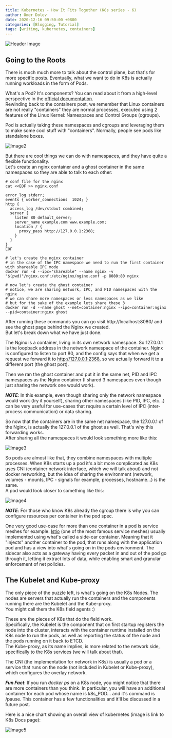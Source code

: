 ```yaml
---
title: Kubernetes - How It Fits Together (K8s series - 6)
author: Omer Dolev
date: 2020-12-16 09:50:00 +0800
categories: [Blogging, Tutorial]
tags: [writing, kubernetes, containers]
---
```


![Header Image](/img/how-it-all-fits-together-1.png)

## Going to the Roots

There is much much more to talk about the control plane, but that's for more specific posts. Eventually, what we want to do in K8s is actually running workloads in the form of Pods.

What's a Pod? It's components? You can read about it from a high-level perspective in the [official documentation](https://kubernetes.io/docs/concepts/workloads/pods/).  
Rewinding back to the containers post, we remember that Linux containers are not really "containers" they are normal processes, executed using 2 features of the Linux Kernel: Namespaces and Control Groups (cgroups).

Pod is actually taking these namespaces and cgroups and leveraging them to make some cool stuff with "containers". Normally, people see pods like standalone boxes.

![Image2](/img/how-it-all-fits-together-2.png)

But there are cool things we can do with namespaces, and they have quite a flexible functionality.  
Let's create an nginx container and a ghost container in the same namespaces so they are able to talk to each other:

```
# conf file for the nginx
cat <<EOF >> nginx.conf

error_log stderr;
events { worker_connections  1024; }
http {
  access_log /dev/stdout combined;
  server {
    listen 80 default_server;
    server_name example.com www.example.com;
    location / {
      proxy_pass http://127.0.0.1:2368;
    }
  }
}
EOF

# let's create the nginx container
# in the case of the IPC namespace we need to run the first container with shareable IPC mode
docker run -d --ipc="shareable" --name nginx -v "$(pwd)"/nginx.conf:/etc/nginx/nginx.conf -p 8080:80 nginx

# now let's create the ghost container
# notice, we are sharing network, IPC, and PID namespaces with the nginx
# we can share more namespaces or less namespaces as we like
# but for the sake of the example lets share these 3
docker run -d --name ghost --net=container:nginx --ipc=container:nginx --pid=container:nginx ghost
```

After running these commands you can go visit http://localhost:8080/ and see the ghost page behind the Nginx we created.  
But let's break down what we have just done.

The Nginx is a container, living in its own network namespace. So 127.0.0.1 is the loopback address in the network namespace of the container.
Nginx is configured to listen to port 80, and the config says that when we get a request we forward it to http://127.0.0.1:2368, so we actually forward it to a different port (the ghost port).

Then we ran the ghost container and put it in the same net, PID and IPC namespaces as the Nginx container (I shared 3 namespaces even though just sharing the network one would work).

**_NOTE_**: In this example, even though sharing only the network namespace would work (try it yourself), sharing other namespaces (like PID, IPC, etc...) can be very useful for use-cases that require a certain level of IPC (inter-process communication) or data sharing.

So now that the containers are in the same net namespace, the 127.0.0.1 of the Nginx, is actually the 127.0.0.1 of the ghost as well. That's why this forwarding works.  
After sharing all the namespaces it would look something more like this:

![Image3](/img/how-it-all-fits-together-3.png)

So pods are almost like that, they combine namespaces with multiple processes. When K8s starts up a pod it's a bit more complicated as K8s uses CNI (container network interface, which we will talk about) and not docker networking, but the idea of sharing the environment (network, volumes - mounts, IPC - signals for example, processes, hostname...) is the same.  
A pod would look closer to something like this:

![Image4](/img/how-it-all-fits-together-4.png)

**_NOTE_**: For those who know K8s already the cgroup there is why you can configure resources per container in the pod spec.

One very good use-case for more than one container in a pod is service meshes for example. [Istio](https://istio.io/) (one of the most famous service meshes) usually implemented using what's called a side-car container.
Meaning that it "injects" another container to the pod, that runs along with the application pod and has a view into what's going on in the pods environment. The sidecar also acts as a gateway having every packet in and out of the pod go through it, letting it extract lots of data, while enabling smart and granular enforcement of net policies.

## The Kubelet and Kube-proxy

The only piece of the puzzle left, is what's going on the K8s Nodes. The nodes are servers that actually run the containers and the components running there are the Kubelet and the Kube-proxy.  
You might call them the K8s field agents :)

These are the pieces of K8s that do the field work.  
Specifically, the Kubelet is the component that on first startup registers the node into the cluster, interacts with the container runtime installed on the K8s node to run the pods, as well as reporting the status of the node and the pods running on it back to ETCD.  
The Kube-proxy, as its name implies, is more related to the network side, specifically to the K8s services (we will talk about that).

The CNI (the implementation for network in K8s) is usually a pod or a service that runs on the node (not included in Kubelet or Kube-proxy), which configures the overlay network.

**_Fun Fact_**: If you run *docker ps* on a K8s node, you might notice that there are more containers than you think. In particular, you will have an additional container for each pod whose name is k8s_POD... and it's command is /pause. This container has a few functionalities and it'll be discussed in a future post.

Here is a nice chart showing an overall view of kubernetes (image is link to K8s Docs page):

![Image5](/img/how-it-all-fits-together-5.png)
